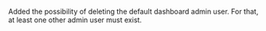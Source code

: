Added the possibility of deleting the default dashboard admin user.  For that, at least one other admin user must exist.
